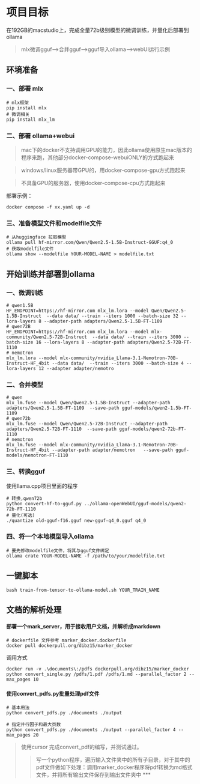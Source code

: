 # 项目目标
在192GB的macstudio上，完成全量72b级别模型的微调训练，并量化后部署到ollama
> mlx微调gguf-->合并gguf-->gguf导入ollama-->webUI运行示例

## 环境准备
### 一、部署 mlx
```
# mlx框架
pip install mlx
# 微调相关
pip install mlx_lm
```

### 二、部署 ollama+webui
> mac下的docker不支持调用GPU的能力，因此ollama使用原生mac版本的程序来跑，其他部分docker-compose-webuiONLY的方式跑起来

> windows/linux服务器带GPU的，用docker-compose-gpu方式跑起来

> 不具备GPU的服务器，使用docker-compose-cpu方式跑起来

部署示例：
```
docker compose -f xx.yaml up -d
```

### 三、准备模型文件和modelfile文件

```
# 从huggingface 拉取模型
ollama pull hf-mirror.com/Qwen/Qwen2.5-1.5B-Instruct-GGUF:q4_0
# 获取modelfile文件
ollama show --modelfile YOUR-MODEL-NAME > modelfile.txt
```



## 开始训练并部署到ollama
### 一、微调训练
```
# qwen1.5B
HF_ENDPOINT=https://hf-mirror.com mlx_lm.lora --model Qwen/Qwen2.5-1.5B-Instruct  --data data/ --train --iters 1000 --batch-size 32 --lora-layers 8 --adapter-path adapters/Qwen2.5-1.5B-FT-1109
# qwen72B
HF_ENDPOINT=https://hf-mirror.com mlx_lm.lora --model mlx-community/Qwen2.5-72B-Instruct  --data data/ --train --iters 3000 --batch-size 16 --lora-layers 8 --adapter-path adapters/Qwen2.5-72B-FT-1110
# nemotron
mlx_lm.lora --model mlx-community/nvidia_Llama-3.1-Nemotron-70B-Instruct-HF_4bit --data data/  --train --iters 3000 --batch-size 4 --lora-layers 12 --adapter adapter/nemotro
```

### 二、合并模型
```
# qwen
mlx_lm.fuse --model Qwen/Qwen2.5-1.5B-Instruct --adapter-path adapters/Qwen2.5-1.5B-FT-1109  --save-path gguf-models/qwen2-1.5b-FT-1109
# qwen72b
mlx_lm.fuse --model Qwen/Qwen2.5-72B-Instruct --adapter-path adapters/Qwen2.5-72B-FT-1110  --save-path gguf-models/qwen2-72b-FT-1110
# nemotron
mlx_lm.fuse --model mlx-community/nvidia_Llama-3.1-Nemotron-70B-Instruct-HF_4bit --adapter-path adapter/nemotron   --save-path gguf-models/nemotron-FT-1110
```
### 三、转换gguf
使用llama.cpp项目里面的程序
```
# 转换,qwen72b
python convert-hf-to-gguf.py ../ollama-openWebUI/gguf-models/qwen2-72b-FT-1110
# 量化(可选)
./quantize old-gguf-f16.gguf new-gguf-q4_0.gguf q4_0
```
### 四、将一个本地模型导入ollama
```
# 要先修改modelfile文件，将其与gguf文件绑定
ollama crate YOUR-MODEL-NAME -f /path/to/your/modelfile.txt
```

## 一键脚本
```
bash train-from-tensor-to-ollama-model.sh YOUR_TRAIN_NAME
```

## 文档的解析处理

#### 部署一个mark_server，用于接收用户文档，并解析成markdown
```
# dockerfile 文件参考 marker_docker.dockerfile
docker pull dockerpull.org/dibz15/marker_docker
```
调用方式
```
docker run -v .\documents\:/pdfs dockerpull.org/dibz15/marker_docker python convert_single.py /pdfs/1.pdf /pdfs/1.md --parallel_factor 2 --max_pages 10

```
#### 使用convert_pdfs.py批量处理pdf文件
```
# 基本用法
python convert_pdfs.py ./documents ./output

# 指定并行因子和最大页数
python convert_pdfs.py ./documents ./output --parallel_factor 4 --max_pages 20
```

> 使用cursor 完成convert_pdf的编写，并测试通过。
>> 写一个python程序，遍历输入文件夹中的所有子目录，对于其中的pdf文件做如下处理：调用marker_docker程序将pdf转换为md格式文件，并将所有输出文件保存到输出文件夹中 ***